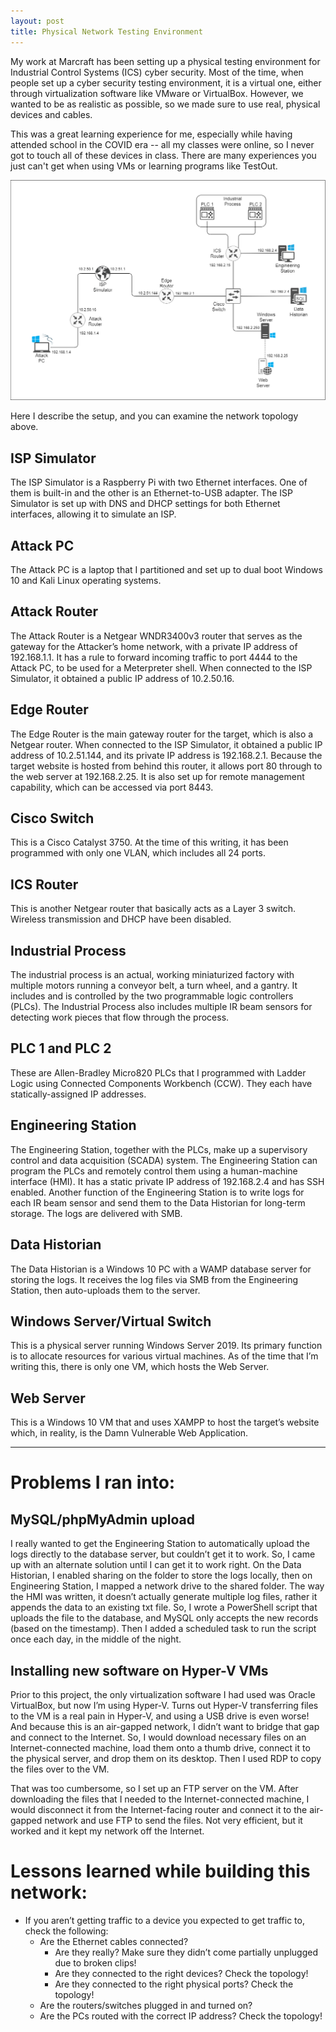 ```yaml
---
layout: post
title: Physical Network Testing Environment
---
```


My work at Marcraft has been setting up a physical testing environment for Industrial Control Systems (ICS) cyber security. Most of the time, when people set up a cyber security testing environment, it is a virtual one, either through virtualization software like VMware or VirtualBox. However, we wanted to be as realistic as possible, so we made sure to use real, physical devices and cables.

This was a great learning experience for me, especially while having attended school in the COVID era -- all my classes were online, so I never got to touch all of these devices in class. There are many experiences you just can't get when using VMs or learning programs like TestOut.

![Network Topology](/assets/images/marcraft-lab-topology.png)

Here I describe the setup, and you can examine the network topology above.

## ISP Simulator

The ISP Simulator is a Raspberry Pi with two Ethernet interfaces. One of them is built-in and the other is an Ethernet-to-USB adapter. The ISP Simulator is set up with DNS and DHCP settings for both Ethernet interfaces, allowing it to simulate an ISP.

## Attack PC

The Attack PC is a laptop that I partitioned and set up to dual boot Windows 10 and Kali Linux operating systems.

## Attack Router

The Attack Router is a Netgear WNDR3400v3 router that serves as the gateway for the Attacker’s home network, with a private IP address of 192.168.1.1. It has a rule to forward incoming traffic to port 4444 to the Attack PC, to be used for a Meterpreter shell. When connected to the ISP Simulator, it obtained a public IP address of 10.2.50.16.

## Edge Router

The Edge Router is the main gateway router for the target, which is also a Netgear router. When connected to the ISP Simulator, it obtained a public IP address of 10.2.51.144, and its private IP address is 192.168.2.1. Because the target website is hosted from behind this router, it allows port 80 through to the web server at 192.168.2.25. It is also set up for remote management capability, which can be accessed via port 8443.

## Cisco Switch

This is a Cisco Catalyst 3750. At the time of this writing, it has been programmed with only one VLAN, which includes all 24 ports.

## ICS Router

This is another Netgear router that basically acts as a Layer 3 switch. Wireless transmission and DHCP have been disabled.

## Industrial Process

The industrial process is an actual, working miniaturized factory with multiple motors running a conveyor belt, a turn wheel, and a gantry. It includes and is controlled by the two programmable logic controllers (PLCs). The Industrial Process also includes multiple IR beam sensors for detecting work pieces that flow through the process.

## PLC 1 and PLC 2

These are Allen-Bradley Micro820 PLCs that I programmed with Ladder Logic using Connected Components Workbench (CCW). They each have statically-assigned IP addresses.

## Engineering Station

The Engineering Station, together with the PLCs, make up a supervisory control and data acquisition (SCADA) system. The Engineering Station can program the PLCs and remotely control them using a human-machine interface (HMI). It has a static private IP address of 192.168.2.4 and has SSH enabled. Another function of the Engineering Station is to write logs for each IR beam sensor and send them to the Data Historian for long-term storage. The logs are delivered with SMB.

## Data Historian

The Data Historian is a Windows 10 PC with a WAMP database server for storing the logs. It receives the log files via SMB from the Engineering Station, then auto-uploads them to the server.

## Windows Server/Virtual Switch

This is a physical server running Windows Server 2019. Its primary function is to allocate resources for various virtual machines. As of the time that I’m writing this, there is only one VM, which hosts the Web Server.

## Web Server

This is a Windows 10 VM that and uses XAMPP to host the target’s website which, in reality, is the Damn Vulnerable Web Application.

* * *

# Problems I ran into:

## MySQL/phpMyAdmin upload

I really wanted to get the Engineering Station to automatically upload the logs directly to the database server, but couldn’t get it to work. So, I came up with an alternate solution until I can get it to work right. On the Data Historian, I enabled sharing on the folder to store the logs locally, then on Engineering Station, I mapped a network drive to the shared folder. The way the HMI was written, it doesn’t actually generate multiple log files, rather it appends the data to an existing txt file. So, I wrote a PowerShell script that uploads the file to the database, and MySQL only accepts the new records (based on the timestamp). Then I added a scheduled task to run the script once each day, in the middle of the night.

## Installing new software on Hyper-V VMs
Prior to this project, the only virtualization software I had used was Oracle VirtualBox, but now I’m using Hyper-V. Turns out Hyper-V transferring files to the VM is a real pain in Hyper-V, and using a USB drive is even worse! And because this is an air-gapped network, I didn’t want to bridge that gap and connect to the Internet. So, I would download necessary files on an Internet-connected machine, load them onto a thumb drive, connect it to the physical server, and drop them on its desktop. Then I used RDP to copy the files over to the VM.

That was too cumbersome, so I set up an FTP server on the VM. After downloading the files that I needed to the Internet-connected machine, I would disconnect it from the Internet-facing router and connect it to the air-gapped network and use FTP to send the files. Not very efficient, but it worked and it kept my network off the Internet.

# Lessons learned while building this network:

* If you aren’t getting traffic to a device you expected to get traffic to, check the following:
    * Are the Ethernet cables connected?
        * Are they really? Make sure they didn’t come partially unplugged due to broken clips!
        * Are they connected to the right devices? Check the topology!
        * Are they connected to the right physical ports? Check the topology!
    * Are the routers/switches plugged in and turned on?
    * Are the PCs routed with the correct IP address? Check the topology!